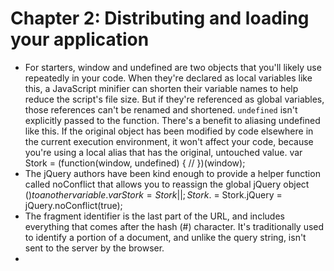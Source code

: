 # Chapter 2: Distributing and loading your application
* For starters, window and undefined are two objects that you'll likely use repeatedly in your code. When they're declared as local variables like this, a JavaScript minifier can shorten their variable names to help reduce the script's file size. But if they're referenced as global variables, those references can't be renamed and shortened. `undefined` isn't explicitly passed to the function. There's a benefit to aliasing undefined like this. If the original object has been modified by code elsewhere in the current execution environment, it won't affect your code, because you're using a local alias that has the original, untouched value.
      var Stork = (function(window, undefined) {
          // 
      })(window);
* The jQuery authors have been kind enough to provide a helper function called noConflict that allows you to reassign the global jQuery object ($) to another variable.
      var Stork = Stork || {};
      Stork.$ = Stork.jQuery = jQuery.noConflict(true);
* The fragment identifier is the last part of the URL, and includes everything that comes after the hash (#) character. It's traditionally used to identify a portion of a document, and unlike the query string, isn't sent to the server by the browser.
* 

